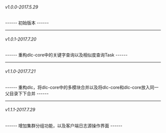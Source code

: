 ###### v1.0.0-2017.5.29
------ 初始版本 ------

------
###### v1.0.1-2017.7.20
------ 重构dlc-core中的关键字查询以及相似度查询Task ------

------
###### v1.1.0-2017.7.21
------ 重构dlc，将dlc-core中的多模块合并以及将dlc-core和dlc-core放入同一父目录下下合并 ------

------
###### v1.1.1-2017.7.29
------ 增加集群分组功能，以及客户端日志源操作界面 ------
